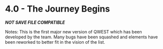 # 4.0 - The Journey Begins

***NOT SAVE FILE COMPATIBLE***

Notes: This is the first major new version of QWEST which has been developed by the team. Many bugs have been squashed and elements have been reworked to better fit in the vision of the list.
